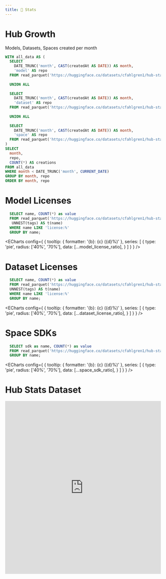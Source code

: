 ```yaml
---
title: 🤗 Stats
---
```


# Hub Growth

Models, Datasets, Spaces created per month

```sql hub_growth
WITH all_data AS (
  SELECT 
    DATE_TRUNC('month', CAST(createdAt AS DATE)) AS month, 
    'model' AS repo 
  FROM read_parquet('https://huggingface.co/datasets/cfahlgren1/hub-stats/resolve/refs%2Fconvert%2Fparquet/models/train/0000.parquet?download=true')
  
  UNION ALL
  
  SELECT 
    DATE_TRUNC('month', CAST(createdAt AS DATE)) AS month, 
    'dataset' AS repo 
  FROM read_parquet('https://huggingface.co/datasets/cfahlgren1/hub-stats/resolve/refs%2Fconvert%2Fparquet/datasets/train/0000.parquet?download=true')
  
  UNION ALL
  
  SELECT 
    DATE_TRUNC('month', CAST(createdAt AS DATE)) AS month, 
    'space' AS repo 
  FROM read_parquet('https://huggingface.co/datasets/cfahlgren1/hub-stats/resolve/refs%2Fconvert%2Fparquet/spaces/train/0000.parquet?download=true')
)
SELECT
  month,
  repo,
  COUNT(*) AS creations
FROM all_data
WHERE month < DATE_TRUNC('month', CURRENT_DATE)
GROUP BY month, repo
ORDER BY month, repo
```


<BarChart 
    data={hub_growth}
    x=month
    y=creations
    series=repo
/>


# Model Licenses

```sql model_license_ratio
  SELECT name, COUNT(*) as value
  FROM read_parquet('https://huggingface.co/datasets/cfahlgren1/hub-stats/resolve/refs%2Fconvert%2Fparquet/models/train/0000.parquet?download=true'),
   UNNEST(tags) AS t(name)
  WHERE name LIKE 'license:%'
  GROUP BY name;
```

<ECharts config={
    {
        tooltip: {
            formatter: '{b}: {c} ({d}%)'
        },
      series: [
        {
          type: 'pie',
          radius: ['40%', '70%'],
          data: [...model_license_ratio],
        }
      ]
      }
    }
/>

# Dataset Licenses

```sql dataset_license_ratio
  SELECT name, COUNT(*) as value
  FROM read_parquet('https://huggingface.co/datasets/cfahlgren1/hub-stats/resolve/refs%2Fconvert%2Fparquet/datasets/train/0000.parquet?download=true'),
  UNNEST(tags) AS t(name)
  WHERE name LIKE 'license:%'
  GROUP BY name;
```

<ECharts config={
    {
        tooltip: {
            formatter: '{b}: {c} ({d}%)'
        },
      series: [
        {
          type: 'pie',
          radius: ['40%', '70%'],
          data: [...dataset_license_ratio],
        }
      ]
      }
    }
/>

# Space SDKs

```sql space_sdk_ratio
  SELECT sdk as name, COUNT(*) as value
  FROM read_parquet('https://huggingface.co/datasets/cfahlgren1/hub-stats/resolve/refs%2Fconvert%2Fparquet/spaces/train/0000.parquet?download=true')
  GROUP BY name;
```


<ECharts config={
    {
        tooltip: {
            formatter: '{b}: {c} ({d}%)'
        },
      series: [
        {
          type: 'pie',
          radius: ['40%', '70%'],
          data: [...space_sdk_ratio],
        }
      ]
      }
    }
/>

# Hub Stats Dataset
<iframe
  src="https://huggingface.co/datasets/cfahlgren1/hub-stats/embed/viewer/datasets/train"
  frameborder="0"
  width="100%"
  height="560px"
></iframe>